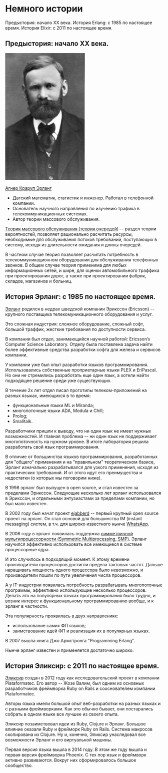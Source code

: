 # Немного истории

Предыстория: начало ХХ века.
История Erlang: c 1985 по настоящее время.
История Elixir: c 2011 по настоящее время.


## Предыстория: начало ХХ века.

![Agner Krarup Erlang](./img/agner_krarup_erlang.jpg)

[Агнер Краруп Эрланг](https://en.wikipedia.org/wiki/Agner_Krarup_Erlang) 
- Датский математик, статистик и инженер. Работал в телефонной компании.
- Основатель научного направления по изучению трафика в телекоммуникационных системах.
- Автор теории массового обслуживания.

[Теория массового обслуживания (теория очередей)](https://en.wikipedia.org/wiki/Queueing_theory) --  раздел теории вероятностей, позволяет рационально расчитать ресурсы, необходимые для обслуживания потоков требований, поступающих в систему, исходя из длительности ожидания и длины очередей.

В частном случае теория позволяет расчитать потребность в телекоммуникационном оборудовании для обслуживания телефонных звонков. В общем случае теория применима для любых информационных сетей, и шире, для оценки автомобильного траффика при проектировании дорог, а также при проектировании фабрик, складов, магазинов и больниц.


## История Эрланг: c 1985 по настоящее время.

[Эрланг](https://www.erlang.org/) родился в недрах шведской компании Эрикссон (Ericsson) -- крупного поставщика телекомуникационного оборудования и услуг.

Это сложная индустрия: сложное оборудование, сложный софт, большой траффик, жесткие требования по доступности сервиса. 

В компании был отдел, занимающийся научной работой: Ericsson’s Computer Science Laboratory. Отделу была поставлена задача найти более эффективные средства разработки софта для железа и сервисов компании.

У компании уже был опыт разработки языков программирования. Использовались собственные проприетарные языки PLEX и EriPascal. Но они не стремились разработать еще один язык, а хотели найти подходящее решение среди уже существующих.

В течение 2х лет отдел писал прототипы телеком-приложений на разных языках, имеющихся в то время:
- функциональные языки ML и Miranda;
- многопоточные языки ADA, Modula и Chill;
- Prolog;
- Smalltalk.

Разработчики пришли к выводу, что ни один язык не имеет нужных возможностей. И главная проблема -- ни один язык не поддерживает многопоточность на нужном уровне. В итоге лаборатория решила разработать свой язык программирования.

В отличие от большинства языков программирования, разработанных для "общего" применения и на "правильном" теоретическом базисе, Эрланг изначально разрабатывался для узкого применения, исходя из практических требований. И от этого идут его преимущества и недостатки (о которых мы поговорим ниже).

В 1998 эрланг был выпущен в open source, и стал известен за пределами Эрикссон. Следующие несколько лет эрланг использовался в Эрикссон, и отдельными энтузиастами за пределами компании, но был мало известен.

В 2002 году был начат проект [ejabberd](https://www.ejabberd.im) -- первый крупный open source проект на эрланг. Он стал основой для большинства IM (instant messaging) систем, в т.ч. для широко известного нынче [WhatsApp](https://en.wikipedia.org/wiki/WhatsApp).

В 2006 году в эрланг появилась поддержка [симметричной мультипроцессорности (Symmetric Multiprocessing, SMP)](https://en.wikipedia.org/wiki/Symmetric_multiprocessing). Эрланг научился эффективно использовать все имеющиеся в системе процессорные ядра.

И это случилось в подходящий момент. К этому времени производители процессоров достигли предела тактовых частот. Дальше наращивать мощность одного процессора было невозможно, и производители пошли по пути увеличения числа процессоров.

А у IT-индустрии появилась потребность разрабатывать многопоточные программы, эффективно использующие несколько процессоров. Делать это на популярных языках программирования было трудно, и возник интерес к функциональному программированию вообще, и к эрланг в частности.

Эта популярность проявилась в двух направлениях:
- использование самих ФП языков;
- заимствование идей ФП и реализация их в популярных языках.

В 2007 вышла книга Джо Армстронга "Programming Erlang".

Нынче эрланг известен и применяется достаточно широко.


## История Эликсир: c 2011 по настоящее время. 

[Эликсир](https://elixir-lang.org/) создан в 2012 году как исследовательский проект в компании Plataformatec. Его автор -- Жозе Валим, был одним из основных разработчиков фреймворка Ruby on Rails и сооснователем компании Plataformatec.

Авторы языка имели большой опыт веб-разработки на разных языках и с разными фреймворками. Как это обычно бывает, они постарались собрать в одном языке все лучшее из своего опыта.

Эликсир позаимствовал идеи из Ruby, Clojure и Эрланг. Большое влияние оказали Ruby и фрейморк Ruby on Rails. Система макросов скопирована из Clojure. Ну и, конечно, Эликсир унаследовал все возможности Эрланг и его виртуальной машины.

Первая версия языка вышла в 2014 году. В этом же году вышла и первая версия фреймворка Phoenix. С тех пор язык и фреймворк активно развиваются. Вокруг них сформировалось большое сообщество. 

